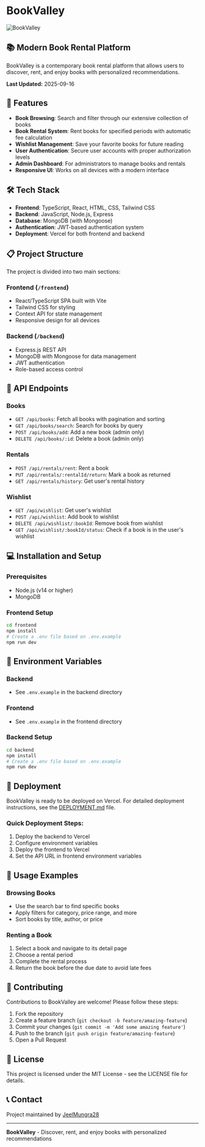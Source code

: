 # BookValley

![BookValley](https://github.com/JeelMungra28/BookValley/assets/201526211/8c57d390-f1c3-4a1a-bc8c-fcb83ce5e1b7)

## 📚 Modern Book Rental Platform

BookValley is a contemporary book rental platform that allows users to discover, rent, and enjoy books with personalized recommendations.

**Last Updated:** 2025-09-16

## 🌟 Features

- **Book Browsing**: Search and filter through our extensive collection of books
- **Book Rental System**: Rent books for specified periods with automatic fee calculation
- **Wishlist Management**: Save your favorite books for future reading
- **User Authentication**: Secure user accounts with proper authorization levels
- **Admin Dashboard**: For administrators to manage books and rentals
- **Responsive UI**: Works on all devices with a modern interface

## 🛠️ Tech Stack

- **Frontend**: TypeScript, React, HTML, CSS, Tailwind CSS
- **Backend**: JavaScript, Node.js, Express
- **Database**: MongoDB (with Mongoose)
- **Authentication**: JWT-based authentication system
- **Deployment**: Vercel for both frontend and backend

## 📋 Project Structure

The project is divided into two main sections:

### Frontend (`/frontend`)

- React/TypeScript SPA built with Vite
- Tailwind CSS for styling
- Context API for state management
- Responsive design for all devices

### Backend (`/backend`)

- Express.js REST API
- MongoDB with Mongoose for data management
- JWT authentication
- Role-based access control

## 📝 API Endpoints

### Books

- `GET /api/books`: Fetch all books with pagination and sorting
- `GET /api/books/search`: Search for books by query
- `POST /api/books/add`: Add a new book (admin only)
- `DELETE /api/books/:id`: Delete a book (admin only)

### Rentals

- `POST /api/rentals/rent`: Rent a book
- `PUT /api/rentals/:rentalId/return`: Mark a book as returned
- `GET /api/rentals/history`: Get user's rental history

### Wishlist

- `GET /api/wishlist`: Get user's wishlist
- `POST /api/wishlist`: Add book to wishlist
- `DELETE /api/wishlist/:bookId`: Remove book from wishlist
- `GET /api/wishlist/:bookId/status`: Check if a book is in the user's wishlist

## 💻 Installation and Setup

### Prerequisites

- Node.js (v14 or higher)
- MongoDB

### Frontend Setup

```bash
cd frontend
npm install
# Create a .env file based on .env.example
npm run dev
```

## 📝 Environment Variables

### Backend

- See `.env.example` in the backend directory

### Frontend

- See `.env.example` in the frontend directory

### Backend Setup

```bash
cd backend
npm install
# Create a .env file based on .env.example
npm run dev
```

## 🚀 Deployment

BookValley is ready to be deployed on Vercel. For detailed deployment instructions, see the [DEPLOYMENT.md](./DEPLOYMENT.md) file.

### Quick Deployment Steps:

1. Deploy the backend to Vercel
2. Configure environment variables
3. Deploy the frontend to Vercel
4. Set the API URL in frontend environment variables

## 📱 Usage Examples

### Browsing Books

- Use the search bar to find specific books
- Apply filters for category, price range, and more
- Sort books by title, author, or price

### Renting a Book

1. Select a book and navigate to its detail page
2. Choose a rental period
3. Complete the rental process
4. Return the book before the due date to avoid late fees

## 👥 Contributing

Contributions to BookValley are welcome! Please follow these steps:

1. Fork the repository
2. Create a feature branch (`git checkout -b feature/amazing-feature`)
3. Commit your changes (`git commit -m 'Add some amazing feature'`)
4. Push to the branch (`git push origin feature/amazing-feature`)
5. Open a Pull Request

## 📄 License

This project is licensed under the MIT License - see the LICENSE file for details.

## 📞 Contact

Project maintained by [JeelMungra28](https://github.com/JeelMungra28)

---

**BookValley** - Discover, rent, and enjoy books with personalized recommendations
